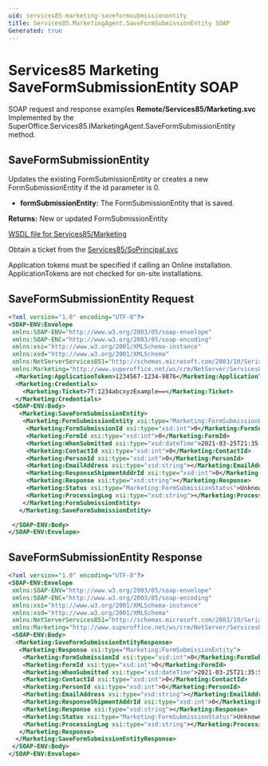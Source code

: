 ```yaml
---
uid: services85-marketing-saveformsubmissionentity
title: Services85.MarketingAgent.SaveFormSubmissionEntity SOAP
Generated: true
---
```


# Services85 Marketing SaveFormSubmissionEntity SOAP

SOAP request and response examples **Remote/Services85/Marketing.svc**
Implemented by the <see cref="M:SuperOffice.Services85.IMarketingAgent.SaveFormSubmissionEntity">SuperOffice.Services85.IMarketingAgent.SaveFormSubmissionEntity</see> method.

## SaveFormSubmissionEntity

Updates the existing FormSubmissionEntity or creates a new FormSubmissionEntity if the id parameter is 0.

* **formSubmissionEntity:** The FormSubmissionEntity that is saved.

**Returns:** New or updated FormSubmissionEntity


[WSDL file for Services85/Marketing](../Services85-Marketing.md)

Obtain a ticket from the [Services85/SoPrincipal.svc](../SoPrincipal/index.md)

Application tokens must be specified if calling an Online installation. ApplicationTokens are not checked for on-site installations.

## SaveFormSubmissionEntity Request

```xml
<?xml version="1.0" encoding="UTF-8"?>
<SOAP-ENV:Envelope
 xmlns:SOAP-ENV="http://www.w3.org/2003/05/soap-envelope"
 xmlns:SOAP-ENC="http://www.w3.org/2003/05/soap-encoding"
 xmlns:xsi="http://www.w3.org/2001/XMLSchema-instance"
 xmlns:xsd="http://www.w3.org/2001/XMLSchema"
 xmlns:NetServerServices851="http://schemas.microsoft.com/2003/10/Serialization/"
 xmlns:Marketing="http://www.superoffice.net/ws/crm/NetServer/Services85">
  <Marketing:ApplicationToken>1234567-1234-9876</Marketing:ApplicationToken>
  <Marketing:Credentials>
    <Marketing:Ticket>7T:1234abcxyzExample==</Marketing:Ticket>
  </Marketing:Credentials>
 <SOAP-ENV:Body>
   <Marketing:SaveFormSubmissionEntity>
    <Marketing:FormSubmissionEntity xsi:type="Marketing:FormSubmissionEntity">
     <Marketing:FormSubmissionId xsi:type="xsd:int">0</Marketing:FormSubmissionId>
     <Marketing:FormId xsi:type="xsd:int">0</Marketing:FormId>
     <Marketing:WhenSubmitted xsi:type="xsd:dateTime">2021-03-25T21:35:51Z</Marketing:WhenSubmitted>
     <Marketing:ContactId xsi:type="xsd:int">0</Marketing:ContactId>
     <Marketing:PersonId xsi:type="xsd:int">0</Marketing:PersonId>
     <Marketing:EmailAddress xsi:type="xsd:string"></Marketing:EmailAddress>
     <Marketing:ResponseShipmentAddrId xsi:type="xsd:int">0</Marketing:ResponseShipmentAddrId>
     <Marketing:Response xsi:type="xsd:string"></Marketing:Response>
     <Marketing:Status xsi:type="Marketing:FormSubmissionStatus">Unknown</Marketing:Status>
     <Marketing:ProcessingLog xsi:type="xsd:string"></Marketing:ProcessingLog>
    </Marketing:FormSubmissionEntity>
   </Marketing:SaveFormSubmissionEntity>

 </SOAP-ENV:Body>
</SOAP-ENV:Envelope>

```


## SaveFormSubmissionEntity Response

```xml
<?xml version="1.0" encoding="UTF-8"?>
<SOAP-ENV:Envelope
 xmlns:SOAP-ENV="http://www.w3.org/2003/05/soap-envelope"
 xmlns:SOAP-ENC="http://www.w3.org/2003/05/soap-encoding"
 xmlns:xsi="http://www.w3.org/2001/XMLSchema-instance"
 xmlns:xsd="http://www.w3.org/2001/XMLSchema"
 xmlns:NetServerServices851="http://schemas.microsoft.com/2003/10/Serialization/"
 xmlns:Marketing="http://www.superoffice.net/ws/crm/NetServer/Services85">
 <SOAP-ENV:Body>
  <Marketing:SaveFormSubmissionEntityResponse>
   <Marketing:Response xsi:type="Marketing:FormSubmissionEntity">
    <Marketing:FormSubmissionId xsi:type="xsd:int">0</Marketing:FormSubmissionId>
    <Marketing:FormId xsi:type="xsd:int">0</Marketing:FormId>
    <Marketing:WhenSubmitted xsi:type="xsd:dateTime">2021-03-25T21:35:51Z</Marketing:WhenSubmitted>
    <Marketing:ContactId xsi:type="xsd:int">0</Marketing:ContactId>
    <Marketing:PersonId xsi:type="xsd:int">0</Marketing:PersonId>
    <Marketing:EmailAddress xsi:type="xsd:string"></Marketing:EmailAddress>
    <Marketing:ResponseShipmentAddrId xsi:type="xsd:int">0</Marketing:ResponseShipmentAddrId>
    <Marketing:Response xsi:type="xsd:string"></Marketing:Response>
    <Marketing:Status xsi:type="Marketing:FormSubmissionStatus">Unknown</Marketing:Status>
    <Marketing:ProcessingLog xsi:type="xsd:string"></Marketing:ProcessingLog>
   </Marketing:Response>
  </Marketing:SaveFormSubmissionEntityResponse>
 </SOAP-ENV:Body>
</SOAP-ENV:Envelope>

```

